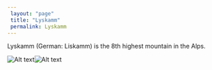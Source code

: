 ```yaml
---
 layout: "page"
 title: "Lyskamm"
 permalink: Lyskamm
---
```

Lyskamm (German: Liskamm) is the 8th highest mountain in the Alps.


![Alt text](http://www.mountain-forecast.com/system/images/5209/large_illustration/Lyskamm.jpg "Lyskamm")![Alt text](https://www.mountain-forecast.com/system/images/27787/large_illustration/Lyskamm.jpg "Lyskamm")